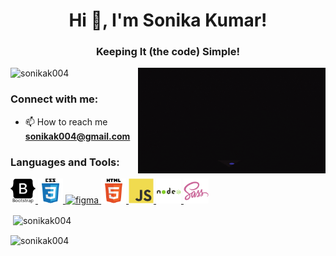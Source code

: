 <h1 align="center">Hi 👋, I'm Sonika Kumar!</h1>
<h3 align="center">Keeping It (the code) Simple!</h3>
<img align="right" alt="coding" width="300px" src="coding-girl-animation-fe7t4gejurmtof8v.gif">

<p align="left"> <img src="https://komarev.com/ghpvc/?username=sonikak004&label=Profile%20views&color=0e75b6&style=flat" alt="sonikak004" /> </p>

<h3 align="left">Connect with me:</h3>
<p align="left">
</p>

- 📫 How to reach me **sonikak004@gmail.com**

<h3 align="left">Languages and Tools:</h3>
<p align="left"> <a href="https://getbootstrap.com" target="_blank" rel="noreferrer"> <img src="https://raw.githubusercontent.com/devicons/devicon/master/icons/bootstrap/bootstrap-plain-wordmark.svg" alt="bootstrap" width="40" height="40"/> </a> <a href="https://www.w3schools.com/css/" target="_blank" rel="noreferrer"> <img src="https://raw.githubusercontent.com/devicons/devicon/master/icons/css3/css3-original-wordmark.svg" alt="css3" width="40" height="40"/> </a> <a href="https://www.figma.com/" target="_blank" rel="noreferrer"> <img src="https://www.vectorlogo.zone/logos/figma/figma-icon.svg" alt="figma" width="40" height="40"/> </a> <a href="https://www.w3.org/html/" target="_blank" rel="noreferrer"> <img src="https://raw.githubusercontent.com/devicons/devicon/master/icons/html5/html5-original-wordmark.svg" alt="html5" width="40" height="40"/> </a> <a href="https://developer.mozilla.org/en-US/docs/Web/JavaScript" target="_blank" rel="noreferrer"> <img src="https://raw.githubusercontent.com/devicons/devicon/master/icons/javascript/javascript-original.svg" alt="javascript" width="40" height="40"/> </a> <a href="https://nodejs.org" target="_blank" rel="noreferrer"> <img src="https://raw.githubusercontent.com/devicons/devicon/master/icons/nodejs/nodejs-original-wordmark.svg" alt="nodejs" width="40" height="40"/> </a> <a href="https://sass-lang.com" target="_blank" rel="noreferrer"> <img src="https://raw.githubusercontent.com/devicons/devicon/master/icons/sass/sass-original.svg" alt="sass" width="40" height="40"/> </a> </p>

<p>&nbsp;<img align="center" src="https://github-readme-stats.vercel.app/api?username=sonikak004&show_icons=true&locale=en" alt="sonikak004" /></p>


<p><img align="center" src="https://github-readme-streak-stats.herokuapp.com/?user=sonikak004&" alt="sonikak004" /></p>
